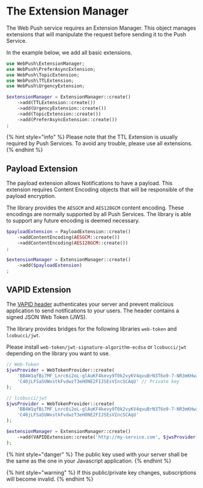 # The Extension Manager

The Web Push service requires an Extension Manager. This object manages extensions that will manipulate the request before sending it to the Push Service.

In the example below, we add all basic extensions.

```php
use WebPush\ExtensionManager;
use WebPush\PreferAsyncExtension;
use WebPush\TopicExtension;
use WebPush\TTLExtension;
use WebPush\UrgencyExtension;

$extensionManager = ExtensionManager::create()
    ->add(TTLExtension::create())
    ->add(UrgencyExtension::create())
    ->add(TopicExtension::create())
    ->add(PreferAsyncExtension::create())
;
```

{% hint style="info" %}
Please note that the TTL Extension is usually required by Push Services. To avoid any trouble, please use all extensions.
{% endhint %}

## Payload Extension

The payload extension allows Notifications to have a payload. This extension requires Content Encoding objects that will be responsible of the payload encryption.

The library provides the `AESGCM` and `AES128GCM` content encoding. These encodings are normally supported by all Push Services. The library is able to support any future encoding is deemed necessary.

```php
$payloadExtension = PayloadExtension::create()
    ->addContentEncoding(AESGCM::create())
    ->addContentEncoding(AES128GCM::create())
;

$extensionManager = ExtensionManager::create()
    ->add($payloadExtension)
;
```

## VAPID Extension

The [VAPID header](../common-concepts/vapid.md) authenticates your server and prevent malicious application to send notifications to your users. The header contains a signed JSON Web Token \(JWS\).

The library provides bridges for the following libraries `web-token` and `lcobucci/jwt`.

Please install `web-token/jwt-signature-algorithm-ecdsa` or `lcobucci/jwt` depending on the library you want to use.

```php
// Web-Token
$jwsProvider = WebTokenProvider::create(
    'BB4W1qfBi7MF_Lnrc6i2oL-glAuKF4kevy9T0k2vyKV4qvuBrN3T6o9-7-NR3mKHwzDXzD3fe7XvIqIU1iADpGQ', // Public key
    'C40jLFSa5UWxstkFvdwzT3eHONE2FIJSEsVIncSCAqU' // Private key
);

// lcobucci/jwt
$jwsProvider = WebTokenProvider::create(
    'BB4W1qfBi7MF_Lnrc6i2oL-glAuKF4kevy9T0k2vyKV4qvuBrN3T6o9-7-NR3mKHwzDXzD3fe7XvIqIU1iADpGQ',
    'C40jLFSa5UWxstkFvdwzT3eHONE2FIJSEsVIncSCAqU'
);

$extensionManager = ExtensionManager::create()
    ->add(VAPIDExtension::create('http://my-service.com', $jwsProvider)
);
```

{% hint style="danger" %}
The public key used with your server shall be the same as the one in your Javascript application.
{% endhint %}

{% hint style="warning" %}
If this public/private key changes, subscriptions will become invalid.
{% endhint %}

